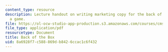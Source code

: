```yaml
---
content_type: resource
description: Lecture handout on writing marketing copy for the back of the box of
  a game.
file: https://ol-ocw-studio-app-production.s3.amazonaws.com/courses/cms-611j-creating-video-games-fall-2014/8a6928f7c588869db8426ccac1c6f432_MITCMS_611JF14_Back_Of_Box.pdf
file_type: application/pdf
resourcetype: Document
title: Back of the Box
uid: 8a6928f7-c588-869d-b842-6ccac1c6f432
---
```

